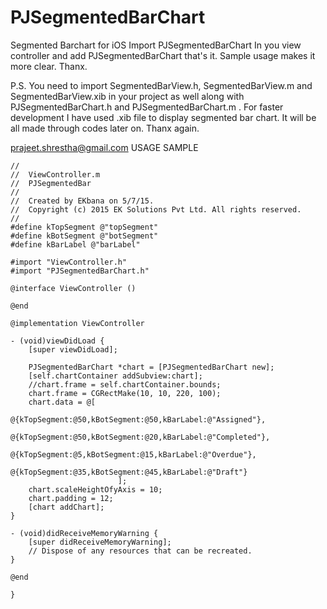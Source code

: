 # PJSegmentedBarChart
Segmented Barchart for iOS
Import PJSegmentedBarChart In you view controller  and add PJSegmentedBarChart that's it. Sample usage makes it more clear. Thanx. 

P.S. You need to import SegmentedBarView.h, SegmentedBarView.m and SegmentedBarView.xib in your project as well along with PJSegmentedBarChart.h and PJSegmentedBarChart.m . For faster development I have used .xib file to display segmented bar chart. It will be all made through codes later on. Thanx again. 

prajeet.shrestha@gmail.com
USAGE SAMPLE
```
//
//  ViewController.m
//  PJSegmentedBar
//
//  Created by EKbana on 5/7/15.
//  Copyright (c) 2015 EK Solutions Pvt Ltd. All rights reserved.
//
#define kTopSegment @"topSegment"
#define kBotSegment @"botSegment"
#define kBarLabel @"barLabel"

#import "ViewController.h"
#import "PJSegmentedBarChart.h"

@interface ViewController ()

@end

@implementation ViewController

- (void)viewDidLoad {
    [super viewDidLoad];
    
    PJSegmentedBarChart *chart = [PJSegmentedBarChart new];
    [self.chartContainer addSubview:chart];
    //chart.frame = self.chartContainer.bounds;
    chart.frame = CGRectMake(10, 10, 220, 100);
    chart.data = @[
                   @{kTopSegment:@50,kBotSegment:@50,kBarLabel:@"Assigned"},
                   @{kTopSegment:@50,kBotSegment:@20,kBarLabel:@"Completed"},
                   @{kTopSegment:@5,kBotSegment:@15,kBarLabel:@"Overdue"},
                   @{kTopSegment:@35,kBotSegment:@45,kBarLabel:@"Draft"}
                        ];
    chart.scaleHeightOfyAxis = 10;
    chart.padding = 12;
    [chart addChart];
}

- (void)didReceiveMemoryWarning {
    [super didReceiveMemoryWarning];
    // Dispose of any resources that can be recreated.
}

@end

}
```
